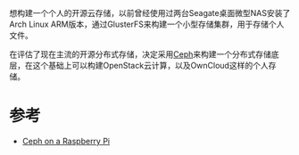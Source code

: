 想构建一个个人的开源云存储，以前曾经使用过两台Seagate桌面微型NAS安装了Arch Linux ARM版本，通过GlusterFS来构建一个小型存储集群，用于存储个人文件。

在评估了现在主流的开源分布式存储，决定采用[Ceph](https://ceph.com/)来构建一个分布式存储底层，在这个基础上可以构建OpenStack云计算，以及OwnCloud这样的个人存储。


# 参考

* [Ceph on a Raspberry Pi](https://www.linkedin.com/pulse/ceph-raspberry-pi-rahul-vijayan/)